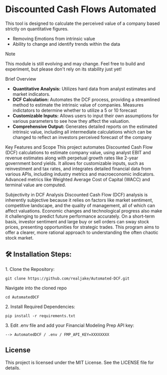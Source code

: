 # Discounted Cash Flows Automated

<p id="description">
    This tool is designed to calculate the perceived value of a company based strictly on quantitative figures. 
</p>

- Removing Emotions from intrinsic value
- Ability to change and identify trends within the data

> [!NOTE]
> This module is still evolving and may change. Feel free to build and experiment, but please don't rely on its stability just yet!

Brief Overview
<ul>
    <li><b>Quantitative Analysis:</b> Utilizes hard data from analyst estimates and market indicators.</li>
    <li><b>DCF Calculation:</b> Automates the DCF process, providing a streamlined method to estimate the intrinsic value of companies. Measures indictators to determine whether to utilize a 5 or 10 forecast</li>
    <li><b>Customizable Inputs:</b> Allows users to input their own assumptions for various parameters to see how they affect the valuation.</li>
    <li><b>Comprehensive Output:</b> Generates detailed reports on the estimated intrinsic value, including all intermediate calculations which can be changed to reflect an investors perceived forecast of the company</li>
</ul>

Key Features and Scope
This project automates Discounted Cash Flow (DCF) calculations to estimate company value, using analyst EBIT and revenue estimates along with perpetual growth rates like 2-year government bond yields. It allows for customizable inputs, such as reinvestment and tax rates, and integrates detailed financial data from various APIs, including industry metrics and macroeconomic indicators. Advanced metrics like Weighted Average Cost of Capital (WACC) and terminal value are computed.

Subjectivity in DCF Analysis
Discounted Cash Flow (DCF) analysis is inherently subjective because it relies on factors like market sentiment, competitive landscape, and the quality of management, all of which can affect valuations. Economic changes and technological progress also make it challenging to predict future performance accurately. On a short-term basis, investor sentiment and large buy or sell orders can sway stock prices, presenting opportunities for strategic trades. This program aims to offer a clearer, more rational approach to understanding the often chaotic stock market.


<h2>🛠️ Installation Steps:</h2>

<p>1. Clone the Repository:</p>

```
git clone https://github.com/realjake/Automated-DCF.git
```

<p>Navigate into the cloned repo</p>

```
cd AutomatedDCF
```


<p>2. Install Required Dependencies:</p>

```
pip install -r requirements.txt
```


<p>3. Edit .env file and add your Financial Modeling Prep API key:</p>

```
--> AutomatedDCF / .env / FMP_API_KEY=XXXXXXXX
```

<h2>License</h2>
<p>
    This project is licensed under the MIT License. See the LICENSE file for details.
</p>
